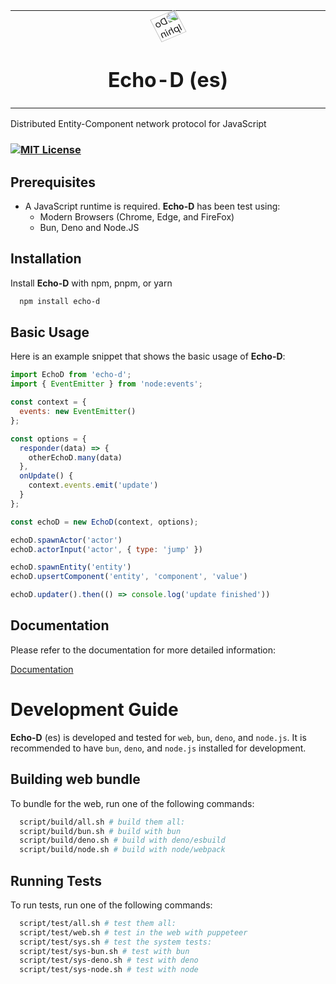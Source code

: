 <table align="center" border="0"><tr><td align="center" width="9999">
<img alt="Dolphin" src="https://gitlab.rumblinglabs.com/roland/echo-d/-/raw/main/docs/public/dolphin/echo-d-dolphin.png?inline=false" width="30%" style="transform: scaleX(-1) scaleY(0.9) rotate(25deg);" />

# Echo-D (es)
</td></tr></table>

Distributed Entity-Component network protocol for JavaScript

### [![MIT License](https://img.shields.io/badge/License-MIT-green.svg)](https://choosealicense.com/licenses/mit/)

## Prerequisites

* A JavaScript runtime is required. **Echo-D** has been test using:
  * Modern Browsers (Chrome, Edge, and FireFox)
  * Bun, Deno and Node.JS

## Installation

Install **Echo-D** with npm, pnpm, or yarn

```bash
  npm install echo-d 
```

## Basic Usage

Here is an example snippet that shows the basic usage of **Echo-D**:

```js
import EchoD from 'echo-d';
import { EventEmitter } from 'node:events';

const context = {
  events: new EventEmitter()
};

const options = {
  responder(data) => {
    otherEchoD.many(data)
  },
  onUpdate() {
    context.events.emit('update')
  }
};

const echoD = new EchoD(context, options);

echoD.spawnActor('actor')
echoD.actorInput('actor', { type: 'jump' })

echoD.spawnEntity('entity')
echoD.upsertComponent('entity', 'component', 'value')

echoD.updater().then(() => console.log('update finished'))
```

## Documentation

Please refer to the documentation for more detailed information:

[Documentation](https://echo-d.org/guides/quick_start/)

# Development Guide

**Echo-D** (es) is developed and tested for `web`, `bun`, `deno`, and `node.js`.
It is recommended to have `bun`, `deno`, and `node.js` installed for development.

## Building web bundle

To bundle for the web, run one of the following commands:

```bash
  script/build/all.sh # build them all:
  script/build/bun.sh # build with bun
  script/build/deno.sh # build with deno/esbuild
  script/build/node.sh # build with node/webpack
```

## Running Tests

To run tests, run one of the following commands:

```bash
  script/test/all.sh # test them all:
  script/test/web.sh # test in the web with puppeteer
  script/test/sys.sh # test the system tests:
  script/test/sys-bun.sh # test with bun
  script/test/sys-deno.sh # test with deno
  script/test/sys-node.sh # test with node
```
